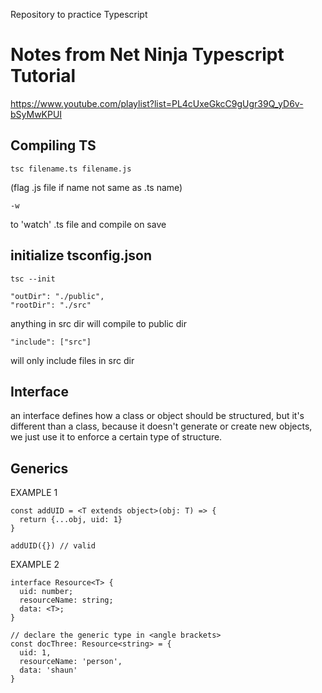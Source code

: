 Repository to practice Typescript

# Notes from Net Ninja Typescript Tutorial

https://www.youtube.com/playlist?list=PL4cUxeGkcC9gUgr39Q_yD6v-bSyMwKPUI

## Compiling TS

`tsc filename.ts filename.js` 

(flag .js file if name not same as .ts name)

`-w` 

to  'watch' .ts file and compile on save

## initialize tsconfig.json

`tsc --init`

```
"outDir": "./public",
"rootDir": "./src"
```

anything in src dir will compile to public dir

`"include": ["src"]`

will only include files in src dir

## Interface

an interface defines how a class or object should be structured, but it's different than a class, because it doesn't generate or create new objects, we just use it to enforce a certain type of structure.

## Generics

EXAMPLE 1

```
const addUID = <T extends object>(obj: T) => {
  return {...obj, uid: 1}
}

addUID({}) // valid
```

EXAMPLE 2

```
interface Resource<T> {
  uid: number;
  resourceName: string;
  data: <T>;
}

// declare the generic type in <angle brackets>
const docThree: Resource<string> = {
  uid: 1,
  resourceName: 'person',
  data: 'shaun'
}
```